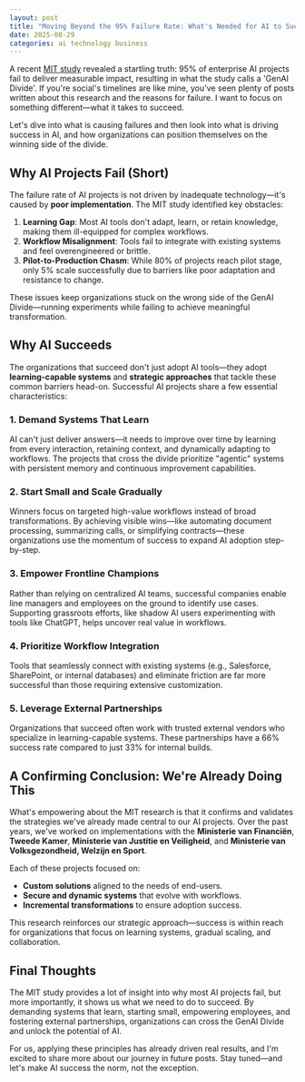 ```yaml
---
layout: post
title: "Moving Beyond the 95% Failure Rate: What's Needed for AI to Succeed"
date: 2025-08-29
categories: ai technology business
---
```


A recent [MIT study](https://www.artificialintelligence-news.com/wp-content/uploads/2025/08/ai_report_2025.pdf) revealed a startling truth: 95% of enterprise AI projects fail to deliver measurable impact, resulting in what the study calls a 'GenAI Divide'. If you're social's timelines are like mine, you've seen plenty of posts written about this research and the reasons for failure. I want to focus on something different—what it takes to succeed. 

Let's dive into what is causing failures and then look into what is driving success in AI, and how organizations can position themselves on the winning side of the divide.

## Why AI Projects Fail (Short)

The failure rate of AI projects is not driven by inadequate technology—it's caused by **poor implementation**. The MIT study identified key obstacles:
1. **Learning Gap**: Most AI tools don't adapt, learn, or retain knowledge, making them ill-equipped for complex workflows.
2. **Workflow Misalignment**: Tools fail to integrate with existing systems and feel overengineered or brittle.
3. **Pilot-to-Production Chasm**: While 80% of projects reach pilot stage, only 5% scale successfully due to barriers like poor adaptation and resistance to change.

These issues keep organizations stuck on the wrong side of the GenAI Divide—running experiments while failing to achieve meaningful transformation.

## Why AI Succeeds

The organizations that succeed don't just adopt AI tools—they adopt **learning-capable systems** and **strategic approaches** that tackle these common barriers head-on. Successful AI projects share a few essential characteristics:

### 1. **Demand Systems That Learn**
AI can't just deliver answers—it needs to improve over time by learning from every interaction, retaining context, and dynamically adapting to workflows. The projects that cross the divide prioritize "agentic" systems with persistent memory and continuous improvement capabilities.

### 2. **Start Small and Scale Gradually**
Winners focus on targeted high-value workflows instead of broad transformations. By achieving visible wins—like automating document processing, summarizing calls, or simplifying contracts—these organizations use the momentum of success to expand AI adoption step-by-step.

### 3. **Empower Frontline Champions**
Rather than relying on centralized AI teams, successful companies enable line managers and employees on the ground to identify use cases. Supporting grassroots efforts, like shadow AI users experimenting with tools like ChatGPT, helps uncover real value in workflows.

### 4. **Prioritize Workflow Integration**
Tools that seamlessly connect with existing systems (e.g., Salesforce, SharePoint, or internal databases) and eliminate friction are far more successful than those requiring extensive customization.

### 5. **Leverage External Partnerships**
Organizations that succeed often work with trusted external vendors who specialize in learning-capable systems. These partnerships have a 66% success rate compared to just 33% for internal builds.

## A Confirming Conclusion: We're Already Doing This

What's empowering about the MIT research is that it confirms and validates the strategies we've already made central to our AI projects. Over the past years, we've worked on implementations with the **Ministerie van Financiën**, **Tweede Kamer**, **Ministerie van Justitie en Veiligheid**, and **Ministerie van Volksgezondheid, Welzijn en Sport**.

Each of these projects focused on:
- **Custom solutions** aligned to the needs of end-users.
- **Secure and dynamic systems** that evolve with workflows.
- **Incremental transformations** to ensure adoption success.

This research reinforces our strategic approach—success is within reach for organizations that focus on learning systems, gradual scaling, and collaboration.

## Final Thoughts

The MIT study provides a lot of insight into why most AI projects fail, but more importantly, it shows us what we need to do to succeed. By demanding systems that learn, starting small, empowering employees, and fostering external partnerships, organizations can cross the GenAI Divide and unlock the potential of AI.

For us, applying these principles has already driven real results, and I'm excited to share more about our journey in future posts. Stay tuned—and let's make AI success the norm, not the exception.